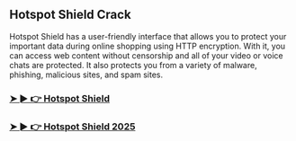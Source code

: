 ## Hotspot Shield Crack

Hotspot Shield has a user-friendly interface that allows you to protect your important data during online shopping using HTTP encryption. With it, you can access web content without censorship and all of your video or voice chats are protected. It also protects you from a variety of malware, phishing, malicious sites, and spam sites.

### [➤ ► 👉 Hotspot Shield](https://tinyurl.com/9rdtyvz2)

### [➤ ► 👉 Hotspot Shield 2025](https://tinyurl.com/9rdtyvz2)
